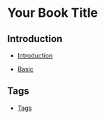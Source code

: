 # Your Book Title

## Introduction
* [Introduction](README.md)

* [Basic](md/1-Basic.md)

## Tags
  * [Tags](tags.md)